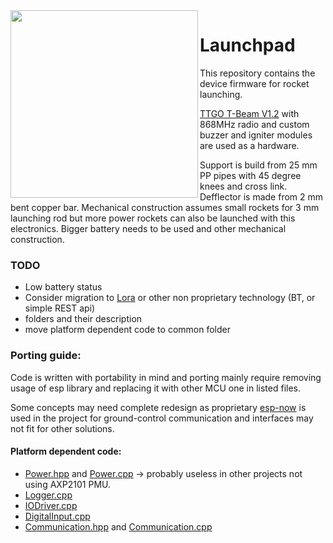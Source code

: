 
<img src="https://github.com/gaskoin/launchpad/assets/5610300/f2ad325b-41ff-4f83-921a-f6ba6270ad64.png" height=300 align="left" />

# Launchpad
This repository contains the device firmware for rocket launching.

[TTGO T-Beam V1.2](https://www.aliexpress.com/item/1005003088139358.html) with 868MHz radio and custom buzzer and igniter modules are used as a hardware.

Support is build from 25 mm PP pipes with 45 degree knees and cross link. Defflector is made from 2 mm bent copper bar. 
Mechanical construction assumes small rockets for 3 mm launching rod but more power rockets can also be launched with this electronics. Bigger battery needs to be used and other mechanical construction. 
<br clear="left"/>

### TODO
- Low battery status
- Consider migration to [Lora](https://en.wikipedia.org/wiki/LoRa) or other non proprietary technology (BT, or simple REST api)
- folders and their description
- move platform dependent code to common folder

### Porting guide:
Code is written with portability in mind and porting mainly require removing usage of esp library and replacing it with other MCU one in listed files. 

Some concepts may need complete redesign as proprietary [esp-now](https://github.com/espressif/esp-now) is used in the project for ground-control communication and interfaces may not fit for other solutions.

#### Platform dependent code:
- [Power.hpp](https://github.com/gaskoin/ground-control/blob/main/main/include/Power.hpp) and [Power.cpp](https://github.com/gaskoin/ground-control/blob/main/main/Power.cpp) -> probably useless in other projects not using AXP2101 PMU.
- [Logger.cpp](https://github.com/gaskoin/ground-control/blob/main/main/Logger.cpp)
- [IODriver.cpp](https://github.com/gaskoin/ground-control/blob/main/main/IODriver.cpp)
- [DigitalInput.cpp](https://github.com/gaskoin/ground-control/blob/main/main/DigitalInput.cpp)
- [Communication.hpp](https://github.com/gaskoin/ground-control/blob/main/main/include/Communication.hpp) and [Communication.cpp](https://github.com/gaskoin/ground-control/blob/main/main/Communication.cpp)
